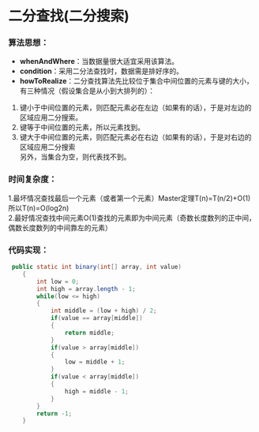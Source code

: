 # 二分查找(二分搜索)

### 算法思想：

- __whenAndWhere__：当数据量很大适宜采用该算法。<br>
- __condition__：采用二分法查找时，数据需是排好序的。<br>
- __howToRealize__：二分查找算法先比较位于集合中间位置的元素与键的大小，有三种情况（假设集合是从小到大排列的）：
1. 键小于中间位置的元素，则匹配元素必在左边（如果有的话），于是对左边的区域应用二分搜索。<br>
2. 键等于中间位置的元素，所以元素找到。<br>
3. 键大于中间位置的元素，则匹配元素必在右边（如果有的话），于是对右边的区域应用二分搜索<br>
另外，当集合为空，则代表找不到。

### 时间复杂度：

1.最坏情况查找最后一个元素（或者第一个元素）Master定理T(n)=T(n/2)+O(1)所以T(n)=O(log2n)<br>
2.最好情况查找中间元素O(1)查找的元素即为中间元素（奇数长度数列的正中间，偶数长度数列的中间靠左的元素）<br>

### 代码实现：

```java
 public static int binary(int[] array, int value)
    {
        int low = 0;
        int high = array.length - 1;
        while(low <= high)
        {
            int middle = (low + high) / 2;
            if(value == array[middle])
            {
                return middle;
            }
            if(value > array[middle])
            {
                low = middle + 1;
            }
            if(value < array[middle])
            {
                high = middle - 1;
            }
        }
        return -1;
    }
```
